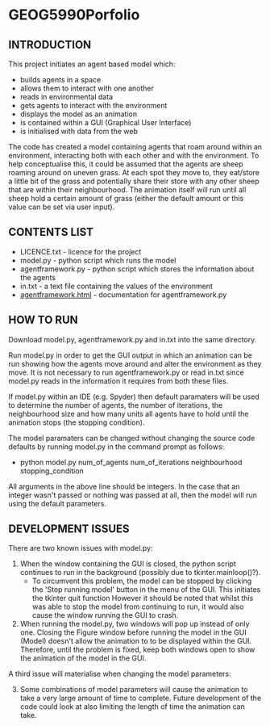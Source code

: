 # GEOG5990Porfolio
## INTRODUCTION
This project initiates an agent based model which:
* builds agents in a space
* allows them to interact with one another 
* reads in environmental data 
* gets agents to interact with the environment 
* displays the model as an animation 
* is contained within a GUI (Graphical User Interface)
* is initialised with data from the web

The code has created a model containing agents that roam around within an environment, interacting both with each other and with the environment. To help conceptualise this, it could be assumed that the agents are sheep roaming around on uneven grass. At each spot they move to, they eat/store a little bit of the grass and potentially share their store with any other sheep that are within their neighbourhood. The animation itself will run until all sheep hold a certain amount of grass (either the default amount or this value can be set via user input). 

## CONTENTS LIST  
* LICENCE.txt - licence for the project 
* model.py - python script which runs the model
* agentframework.py - python script which stores the information about the agents
* in.txt - a text file containing the values of the environment
* [agentframework.html](https://htmlpreview.github.io/?https://github.com/gy21lm/GEOG5990Portfolio/blob/main/agentframework.html) - documentation for agentframework.py

## HOW TO RUN 
Download model.py, agentframework.py and in.txt into the same directory.

Run model.py in order to get the GUI output in which an animation can be run showing how the agents move around and alter the environment as they move.
It is not necessary to run agentframework.py or read in.txt since model.py reads in the information it requires from both these files. 

If model.py within an IDE (e.g. Spyder) then default paramaters will be used to determine the number of agents, the number of iterations, the neighbourhood size and how many units all agents have to hold until the animation stops (the stopping condition).

The model paramaters can be changed without changing the source code defaults by running model.py in the command prompt as follows:
* python model.py num_of_agents num_of_iterations neighbourhood stopping_condition

All arguments in the above line should be integers. In the case that an integer wasn't passed or nothing was passed at all, then the model will run using the default parameters. 

## DEVELOPMENT ISSUES 
There are two known issues with model.py:
1. When the window containing the GUI is closed, the python script continues to run in the background (possibly due to tkinter.mainloop()?).
      * To circumvent this problem, the model can be stopped by clicking the 'Stop running model' button in the menu of the GUI. This initiates the tkinter quit function However it should be noted that whilst this was able to stop the model from continuing to run, it would also cause the window running the GUI to crash. 
2. When running the model.py, two windows will pop up instead of only one. Closing the Figure window before running the model in the GUI (Model) doesn't allow the animation to to be displayed within the GUI. Therefore, until the problem is fixed, keep both windows open to show the animation of the model in the GUI.

A third issue will materialise when changing the model parameters:

3. Some combinations of model parameters will cause the animation to take a very large amount of time to complete. Future development of the code could look at also limiting the length of time the animation can take. 
